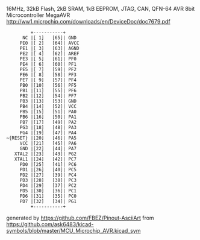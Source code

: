 16MHz, 32kB Flash, 2kB SRAM, 1kB EEPROM, JTAG, CAN, QFN-64
AVR 8bit Microcontroller MegaAVR
http://ww1.microchip.com/downloads/en/DeviceDoc/doc7679.pdf


	         +-----------+
	      NC |[ 1]   [65]| GND
	     PE0 |[ 2]   [64]| AVCC
	     PE1 |[ 3]   [63]| AGND
	     PE2 |[ 4]   [62]| AREF
	     PE3 |[ 5]   [61]| PF0
	     PE4 |[ 6]   [60]| PF1
	     PE5 |[ 7]   [59]| PF2
	     PE6 |[ 8]   [58]| PF3
	     PE7 |[ 9]   [57]| PF4
	     PB0 |[10]   [56]| PF5
	     PB1 |[11]   [55]| PF6
	     PB2 |[12]   [54]| PF7
	     PB3 |[13]   [53]| GND
	     PB4 |[14]   [52]| VCC
	     PB5 |[15]   [51]| PA0
	     PB6 |[16]   [50]| PA1
	     PB7 |[17]   [49]| PA2
	     PG3 |[18]   [48]| PA3
	     PG4 |[19]   [47]| PA4
	~{RESET} |[20]   [46]| PA5
	     VCC |[21]   [45]| PA6
	     GND |[22]   [44]| PA7
	   XTAL2 |[23]   [43]| PG2
	   XTAL1 |[24]   [42]| PC7
	     PD0 |[25]   [41]| PC6
	     PD1 |[26]   [40]| PC5
	     PD2 |[27]   [39]| PC4
	     PD3 |[28]   [38]| PC3
	     PD4 |[29]   [37]| PC2
	     PD5 |[30]   [36]| PC1
	     PD6 |[31]   [35]| PC0
	     PD7 |[32]   [34]| PG1
	         +-----------+


generated by https://github.com/FBEZ/Pinout-AsciiArt from https://github.com/ask6483/kicad-symbols/blob/master/MCU_Microchip_AVR.kicad_sym